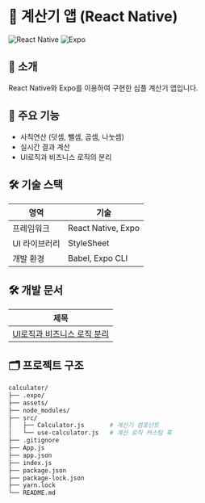 # 🧮 계산기 앱 (React Native)

![React Native](https://img.shields.io/badge/React%20Native-0.76.9-blue?logo=react)
![Expo](https://img.shields.io/badge/Expo-~52.0.46-9cf?logo=expo)

## 📌 소개

React Native와 Expo를 이용하여 구현한 심플 계산기 앱입니다.

## 🧩 주요 기능

- 사칙연산 (덧셈, 뺄셈, 곱셈, 나눗셈)
- 실시간 결과 계산
- UI로직과 비즈니스 로직의 분리

## 🛠️ 기술 스택

| 영역          | 기술               |
| ------------- | ------------------ |
| 프레임워크    | React Native, Expo |
| UI 라이브러리 | StyleSheet         |
| 개발 환경     | Babel, Expo CLI    |

## 🛠️ 개발 문서

| 제목  
| ----------------------------------------------------------------------------------------------------------------
| [UI로직과 비즈니스 로직 분리](https://www.notion.so/UI-1e913befc50780e6900aef467d3e8e69)

## 🗂️ 프로젝트 구조

```bash
calculator/
├── .expo/
├── assets/
├── node_modules/
├── src/
│   ├── Calculator.js       # 계산기 컴포넌트
│   └── use-calculator.js   # 계산 로직 커스텀 훅
├── .gitignore
├── App.js
├── app.json
├── index.js
├── package.json
├── package-lock.json
├── yarn.lock
└── README.md
```
